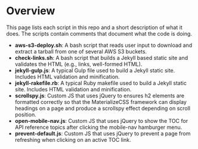 # Overview
This page lists each script in this repo and a short description of what it does. The scripts contain comments that document what the code is doing.

- **aws-s3-deploy.sh**: A bash script that reads user input to download and extract a tarball from one of several AWS S3 buckets.
- **check-links.sh**: A bash script that builds a Jekyll based static site and validates the HTML (e.g., links, well-formed HTML).
- **jekyll-gulp.js**: A typical Gulp file used to build a Jekyll static site. Includes HTML validation and minification.
- **jekyll-rakefile.rb**: A typical Ruby makefile used to build a Jekyll static site. Includes HTML validation and minification.
- **scrollspy.js**: Custom JS that uses jQuery to ensures h2 elements are formatted correctly so that the MaterializeCSS framework can display headings on a page and produce a scrollspy effect depending on scroll position.
- **open-mobile-nav.js**: Custom JS that uses jQuery to show the TOC for API reference topics after clicking the mobile-nav hamburger menu.
- **prevent-default.js**: Custom JS that uses jQuery to prevent a page from refreshing when clicking on an active TOC link.
